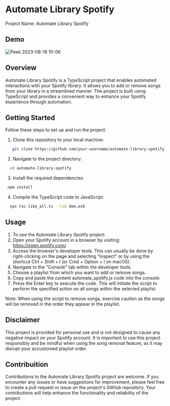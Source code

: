 # Automate Library Spotify

Project Name: Automate Library Spotify

## Demo
![Peek 2023-08-18 10-06](https://github.com/rodriguesabner/automate-library-spotify/assets/40338524/9f56d922-d9a6-4dde-a036-dfced035d869)

## Overview

Automate Library Spotify is a TypeScript project that enables automated interactions with your Spotify library. It allows you to add or remove songs from your library in a streamlined manner. The project is built using TypeScript and provides a convenient way to enhance your Spotify experience through automation.

## Getting Started

Follow these steps to set up and run the project:

1. Clone this repository to your local machine:

```sh
   git clone https://github.com/your-username/automate-library-spotify.git
```

2. Navigate to the project directory:
  
```sh
  cd automate-library-spotify
```

3. Install the required dependencies:
  
 ```sh
  npm install
```

4. Compile the TypeScript code to JavaScript:

```sh
  npx tsc like_all.ts --lib dom,es6
```

## Usage

1. To use the Automate Library Spotify project:
2. Open your Spotify account in a browser by visiting: https://open.spotify.com/.
3. Access the browser's developer tools. This can usually be done by right-clicking on the page and selecting "Inspect" or by using the shortcut Ctrl + Shift + I (or Cmd + Option + I on macOS).
4. Navigate to the "Console" tab within the developer tools.
5. Choose a playlist from which you want to add or remove songs.
6. Copy and paste the content automate_spotify.js code into the console:
7. Press the Enter key to execute the code. This will initiate the script to perform the specified action on all songs within the selected playlist.

Note: When using the script to remove songs, exercise caution as the songs will be removed in the order they appear in the playlist.

## Disclaimer

This project is provided for personal use and is not designed to cause any negative impact on your Spotify account. It is important to use this project responsibly and be mindful when using the song removal feature, as it may disrupt your accustomed playlist order.

## Contribuition

Contributions to the Automate Library Spotify project are welcome. If you encounter any issues or have suggestions for improvement, please feel free to create a pull request or issue on the project's GitHub repository. Your contributions will help enhance the functionality and reliability of the project.

